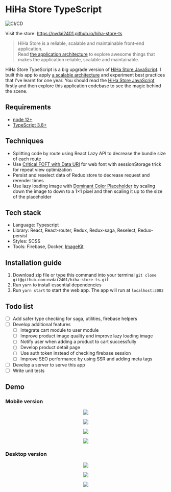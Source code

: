 # HiHa Store TypeScript

![CI/CD](https://github.com/nvdai2401/hiha-store-ts/workflows/CI/CD/badge.svg)

Visit the store: <https://nvdai2401.github.io/hiha-store-ts>

> HiHa Store is a reliable, scalable and maintainable front-end application. <br>
> Read [the application architecture](/ARCHITECTURE.md) to explore awesome things that makes the application reliable, scalable and maintainable.

HiHa Store TypeScript is a big upgrade version of [HiHa Store JavaScript](https://github.com/nvdai2401/hiha-store). I built this app to apply [a scalable architecture](/ARCHITECTURE.md) and experiment best practices that I've learnt for one year. You should read the [HiHa Store JavaScript](https://github.com/nvdai2401/hiha-store) firstly and then explore this application codebase to see the magic behind the scene.

## Requirements

- [node 12+](https://nodejs.org/en/)
- [TypeScript 3.8+](https://www.typescriptlang.org/)

## Techniques

- Splitting code by route using React Lazy API to decrease the bundle size of each route
- Use [Critical FOFT with Data URI](https://www.zachleat.com/web/comprehensive-webfonts/#critical-foft-with-data-uri) for web font with sessionStorage trick for repeat view optimization
- Persist and reselect data of Redux store to decrease request and rerender times
- Use lazy loading image with [Dominant Color Placeholder](https://css-tricks.com/the-complete-guide-to-lazy-loading-images/) by scaling down the image to down to a 1×1 pixel and then scaling it up to the size of the placeholder

## Tech stack

- Language: Typescript
- Library: React, React-router, Redux, Redux-saga, Reselect, Redux-persist
- Styles: SCSS
- Tools: Firebase, Docker, [ImageKit](https://imagekit.io/)

## Installation guide

1. Download zip file or type this command into your terminal `git clone git@github.com:nvdai2401/hiha-store-ts.git`
2. Run `yarn` to install essential dependencies
3. Run `yarn start` to start the web app. The app will run at `localhost:3003`

## Todo list

- [ ] Add safer type checking for saga, utilities, firebase helpers
- [ ] Develop additional features
  - [ ] Integrate cart module to user module
  - [ ] Improve product image quality and improve lazy loading image
  - [ ] Notify user when adding a product to cart successfully
  - [ ] Develop product detail page
  - [ ] Use auth token instead of checking firebase session
  - [ ] Improve SEO performance by using SSR and adding meta tags
- [ ] Develop a server to serve this app
- [ ] Write unit tests

## Demo

### Mobile version

<p align="center"><img src="/images/mobile_signinpage.PNG" /></p>
<p align="center"><img src="/images/mobile_userinfopage.PNG" /></p>
<p align="center"><img src="/images/mobile_collectionpage.PNG" /></p>
<p align="center"><img src="/images/mobile_payment.PNG" /></p>

### Desktop version

<p align="center"><img src="/images/desktop_homepage.PNG" /></p>
<p align="center"><img src="/images/desktop_collectionpage.PNG" /></p>
<p align="center"><img src="/images/desktop_checkoutpage.PNG" /></p>
